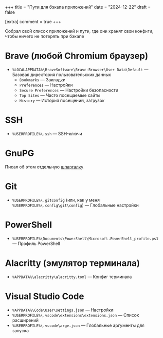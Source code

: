 +++
title = "Пути для бэкапа приложений"
date = "2024-12-22"
draft = false

[extra]
comment = true
+++

Собрал свой список приложений и пути, где они хранят свои конфиги, чтобы ничего не потерять при бэкапе

<!--more-->

# Brave (любой Chromium браузер)

- `%LOCALAPPDATA%\BraveSoftware\Brave-Browser\User Data\Default` &mdash; Базовая директория пользовательских данных
  - `Bookmarks` &mdash; Закладки
  - `Preferences` &mdash; Настройки
  - `Secure Preferences` &mdash; Настройки безопасности
  - `Top Sites` &mdash; Часто посещаемые сайты
  - `History` &mdash; История посещений, загрузок

# SSH

- `%USERPROFILE%\.ssh` &mdash; SSH-ключи

# GnuPG

Писал об этом отдельную [шпаргалку](/minis/backup-gpg)

# Git

- `%USERPROFILE%\.gitconfig` (или, как у меня `%USERPROFILE%\.config\git\config`) &mdash; Глобальные настройки

# PowerShell

- `%USERPROFILE%\Documents\PowerShell\Microsoft.PowerShell_profile.ps1` &mdash; Профиль PowerShell

# Alacritty (эмулятор терминала)

- `%APPDATA%\alacritty\alacritty.toml` &mdash; Конфиг терминала

# Visual Studio Code

- `%APPDATA%\Code\User\settings.json` &mdash; Настройки
- `%USERPROFILE%\.vscode\extensions\extensions.json` &mdash; Список расширений
- `%USERPROFILE%\.vscode\argv.json` &mdash; Глобальные аргументы для запуска
